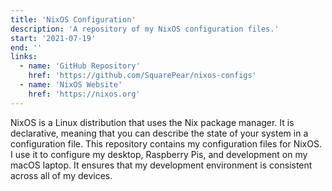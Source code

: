 ```yaml
---
title: 'NixOS Configuration'
description: 'A repository of my NixOS configuration files.'
start: '2021-07-19'
end: ''
links:
  - name: 'GitHub Repository'
    href: 'https://github.com/SquarePear/nixos-configs'
  - name: 'NixOS Website'
    href: 'https://nixos.org'
---
```


NixOS is a Linux distribution that uses the Nix package manager. It is declarative, meaning that you can describe the state of your system in a configuration file. This repository contains my configuration files for NixOS. I use it to configure my desktop, Raspberry Pis, and development on my macOS laptop. It ensures that my development environment is consistent across all of my devices.
